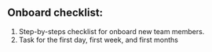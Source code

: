## Onboard checklist:
1. Step-by-steps checklist for onboard new team members.
2. Task for the first day, first week, and first months
